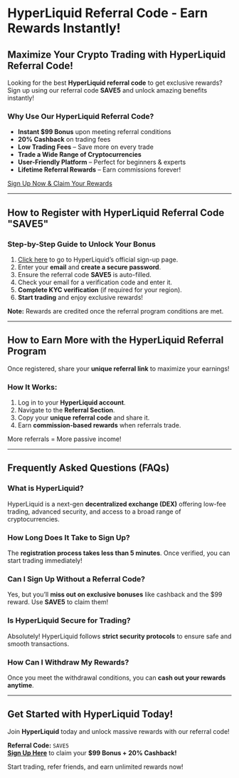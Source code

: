 # HyperLiquid Referral Code - Earn Rewards Instantly!

## Maximize Your Crypto Trading with HyperLiquid Referral Code!

Looking for the best **HyperLiquid referral code** to get exclusive rewards? Sign up using our referral code **SAVE5** and unlock amazing benefits instantly!

### Why Use Our HyperLiquid Referral Code?
- **Instant $99 Bonus** upon meeting referral conditions
- **20% Cashback** on trading fees
- **Low Trading Fees** – Save more on every trade
- **Trade a Wide Range of Cryptocurrencies**
- **User-Friendly Platform** – Perfect for beginners & experts
- **Lifetime Referral Rewards** – Earn commissions forever!

[Sign Up Now & Claim Your Rewards](#)

---

## How to Register with HyperLiquid Referral Code "SAVE5"

### Step-by-Step Guide to Unlock Your Bonus
1. [Click here](#) to go to HyperLiquid’s official sign-up page.
2. Enter your **email** and **create a secure password**.
3. Ensure the referral code **SAVE5** is auto-filled.
4. Check your email for a verification code and enter it.
5. **Complete KYC verification** (if required for your region).
6. **Start trading** and enjoy exclusive rewards!

**Note:** Rewards are credited once the referral program conditions are met.

---

## How to Earn More with the HyperLiquid Referral Program

Once registered, share your **unique referral link** to maximize your earnings!

### How It Works:
1. Log in to your **HyperLiquid account**.
2. Navigate to the **Referral Section**.
3. Copy your **unique referral code** and share it.
4. Earn **commission-based rewards** when referrals trade.

More referrals = More passive income!

---

## Frequently Asked Questions (FAQs)

### What is HyperLiquid?
HyperLiquid is a next-gen **decentralized exchange (DEX)** offering low-fee trading, advanced security, and access to a broad range of cryptocurrencies.

### How Long Does It Take to Sign Up?
The **registration process takes less than 5 minutes**. Once verified, you can start trading immediately!

### Can I Sign Up Without a Referral Code?
Yes, but you’ll **miss out on exclusive bonuses** like cashback and the $99 reward. Use **SAVE5** to claim them!

### Is HyperLiquid Secure for Trading?
Absolutely! HyperLiquid follows **strict security protocols** to ensure safe and smooth transactions.

### How Can I Withdraw My Rewards?
Once you meet the withdrawal conditions, you can **cash out your rewards anytime**.

---

## Get Started with HyperLiquid Today!

Join **HyperLiquid** today and unlock massive rewards with our referral code!

**Referral Code:** `SAVE5`  
**[Sign Up Here](#)** to claim your **$99 Bonus + 20% Cashback!**

Start trading, refer friends, and earn unlimited rewards now!
